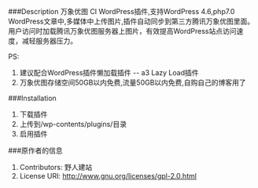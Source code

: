 ###Description
万象优图 CI WordPress插件,支持WordPress 4.6,php7.0  
WordPress文章中,多媒体中上传图片,插件自动同步到第三方腾讯万象优图里面。  
用户访问时加载腾讯万象优图服务器上图片，有效提高WordPress站点访问速度，减轻服务器压力。

PS:
1. 建议配合WordPress插件懒加载插件 -- a3 Lazy Load插件  
2. 万象优图存储空间50GB以内免费,流量50GB以内免费,自购自己的博客用了

###Installation
1. 下载插件
2. 上传到/wp-contents/plugins/目录
3. 启用插件

###原作者的信息
1. Contributors: 野人建站
2. License URI: http://www.gnu.org/licenses/gpl-2.0.html
